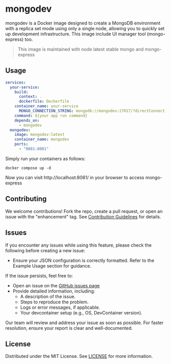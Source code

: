 # mongodev

mongodev is a Docker image designed to create a MongoDB environment with a replica set mode using only a single node, allowing you to quickly set up development infrastructure. This image include UI manager tool (mongo-express) too.

> This image is maintained with node latest stable mongo and mongo-express

## Usage

```yaml
services:
  your-service:
    build:
      context: .
      dockerfile: Dockerfile
    container_name: your-service
      MONGO_CONNECTION_STRING: mongodb://mongodev:27017/?directConnection=true&tls=false
    command: ${your app run command}
    depends_on:
      - mongodev
  mongodev:
    image: mongodev:latest
    container_name: mongodev
    ports:
      - "8081:8081"      
```

Simply run your containers as follows:

```shell
docker compose up -d
```

Now you can visit http://localhost:8081/ in your browser to access mongo-express



## Contributing

We welcome contributions! Fork the repo, create a pull request, or open an issue with the "enhancement" tag. See [Contribution Guidelines][contribution-guidelines-url] for details.

## Issues

If you encounter any issues while using this feature, please check the following before creating a new issue:
- Ensure your JSON configuration is correctly formatted. Refer to the Example Usage section for guidance.

If the issue persists, feel free to:

- Open an issue on the [GitHub issues page][issues-url]
- Provide detailed information, including:
  - A description of the issue.
  - Steps to reproduce the problem.
  - Logs or error messages, if applicable.
  - Your devcontainer setup (e.g., OS, DevContainer version).

Our team will review and address your issue as soon as possible. For faster resolution, ensure your report is clear and well-documented.


## License

Distributed under the MIT License. See [LICENSE][license-url] for more information.

[issues-url]: https://github.com/ebizbase/dev-infras/issues
[contribution-guidelines-url]: https://github.com/ebizbase/dev-infras/blob/main/CONTRIBUTING.md
[license-url]: https://github.com/ebizbase/dev-infras/blob/main/LICENSE.txt